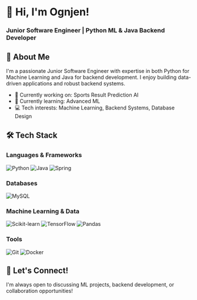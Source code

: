 # 👋 Hi, I'm Ognjen! 
### Junior Software Engineer | Python ML & Java Backend Developer


## 🚀 About Me
I'm a passionate Junior Software Engineer with expertise in both Python for Machine Learning and Java for backend development. I enjoy building data-driven applications and robust backend systems.

- 🔭 Currently working on: Sports Result Prediction AI
- 🌱 Currently learning: Advanced ML
- 💻 Tech interests: Machine Learning, Backend Systems, Database Design

## 🛠️ Tech Stack
### Languages & Frameworks
![Python](https://img.shields.io/badge/Python-3776AB?style=for-the-badge&logo=python&logoColor=white)
![Java](https://img.shields.io/badge/Java-ED8B00?style=for-the-badge&logo=openjdk&logoColor=white)
![Spring](https://img.shields.io/badge/Spring-6DB33F?style=for-the-badge&logo=spring&logoColor=white)

### Databases
![MySQL](https://img.shields.io/badge/MySQL-005C84?style=for-the-badge&logo=mysql&logoColor=white)

### Machine Learning & Data
![Scikit-learn](https://img.shields.io/badge/scikit_learn-F7931E?style=for-the-badge&logo=scikit-learn&logoColor=white)
![TensorFlow](https://img.shields.io/badge/TensorFlow-FF6F00?style=for-the-badge&logo=tensorflow&logoColor=white)
![Pandas](https://img.shields.io/badge/Pandas-2C2D72?style=for-the-badge&logo=pandas&logoColor=white)

### Tools
![Git](https://img.shields.io/badge/Git-F05032?style=for-the-badge&logo=git&logoColor=white)
![Docker](https://img.shields.io/badge/Docker-2CA5E0?style=for-the-badge&logo=docker&logoColor=white)

## 🤝 Let's Connect!
I'm always open to discussing ML projects, backend development, or collaboration opportunities!

